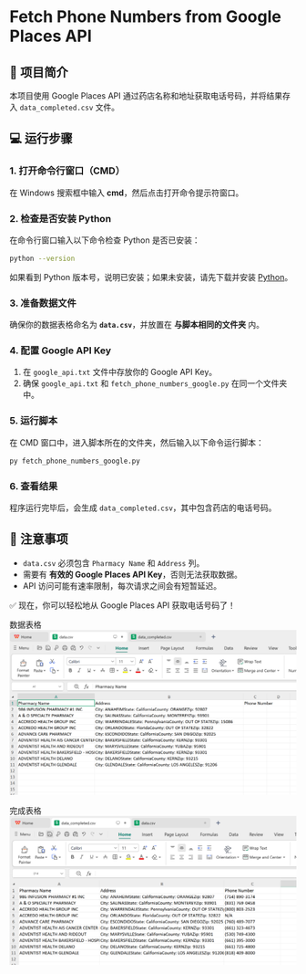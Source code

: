 # Fetch Phone Numbers from Google Places API

## 📌 项目简介
本项目使用 Google Places API 通过药店名称和地址获取电话号码，并将结果存入 `data_completed.csv` 文件。

## 💻 运行步骤

### 1. 打开命令行窗口（CMD）
在 Windows 搜索框中输入 **cmd**，然后点击打开命令提示符窗口。

### 2. 检查是否安装 Python
在命令行窗口输入以下命令检查 Python 是否已安装：

```sh
python --version
```

如果看到 Python 版本号，说明已安装；如果未安装，请先下载并安装 [Python](https://www.python.org/downloads/)。

### 3. 准备数据文件
确保你的数据表格命名为 **`data.csv`**，并放置在 **与脚本相同的文件夹** 内。

### 4. 配置 Google API Key
1. 在 `google_api.txt` 文件中存放你的 Google API Key。
2. 确保 `google_api.txt` 和 `fetch_phone_numbers_google.py` 在同一个文件夹中。

### 5. 运行脚本
在 CMD 窗口中，进入脚本所在的文件夹，然后输入以下命令运行脚本：

```sh
py fetch_phone_numbers_google.py
```

### 6. 查看结果
程序运行完毕后，会生成 `data_completed.csv`，其中包含药店的电话号码。

## 🎯 注意事项
- `data.csv` 必须包含 `Pharmacy Name` 和 `Address` 列。
- 需要有 **有效的 Google Places API Key**，否则无法获取数据。
- API 访问可能有速率限制，每次请求之间会有短暂延迟。

✅ 现在，你可以轻松地从 Google Places API 获取电话号码了！



数据表格
![alt text](image-1.png)

完成表格
![alt text](image-2.png)